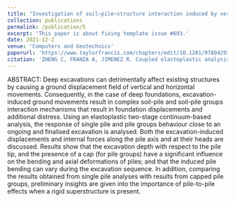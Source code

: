 ```yaml
---
title: "Investigation of soil–pile–structure interaction induced by vertical loads and tunnelling"
collection: publications
permalink: /publication/5
excerpt: 'This paper is about fixing template issue #693.'
date: 2021-12-2
venue: 'Computers and Geotechnics'
paperurl: 'https://www.taylorfrancis.com/chapters/edit/10.1201/9780429321559-98/coupled-elastoplastic-analysis-soil-pile-foundation-interaction-induced-deep-excavations-zheng-franza-jimenez'
citation: 'ZHENG C, FRANZA A, JIMENEZ R. Coupled elastoplastic analysis of the soil-pile foundation interaction induced by deep excavations[C]//Geotechnical Aspects of Underground Construction in Soft Ground.CRC Press,2021:746-752. '
---
```


ABSTRACT:
Deep excavations can detrimentally affect existing structures by causing a ground displacement field of vertical and horizontal movements. Consequently, in the case of deep foundations, excavation-induced ground movements result in complex soil-pile and soil-pile groups interaction mechanisms that result in foundation displacements and additional distress. Using an elastoplastic two-stage continuum-based analysis, the response of single pile and pile groups behaviour close to an ongoing and finalised excavation is analysed. Both the excavation-induced displacements and internal forces along the pile axis and at their heads are discussed. Results show that the excavation depth with respect to the pile tip, and the presence of a cap (for pile groups) have a significant influence on the bending and axial deformations of piles; and that the induced pile bending can vary during the excavation sequence. In addition, comparing the results obtained from single pile analyses with results from capped pile groups, preliminary insights are given into the importance of pile-to-pile effects when a rigid superstructure is present.
